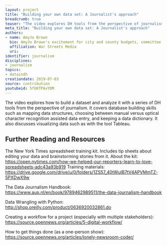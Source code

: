 ```yaml
---
layout: project
title: "Building your own data set: A Journalist's approach"
breadcrumb: true
teaser: "The video explores DH tools from the perspective of journalism."
meta_title: "Building your own data set: A Journalist's approach"
authors:
- name: AmyJo Brown
  bio: AmyJo Brown's excitement for city and county budgets, committee meetings and dusty shelves of public records is matched only by her happiness in the day's first cup of coffee. An editor with more than 15 years experience as an investigative journalist, she is the principal and founder of War Streets Media, an information design firm that offers expertise in data and other nonfiction storytelling.
  affiliation: War Streets Media
  uri:
identifier: journalism
disciplines:
- journalism
topics:
- dataindh
creationdate: 2019-07-03
source: contribution
youtubeid: 5fUKTPAvYDM
---
```


The video explores how to build a dataset and analyze it with a series of DH tools from the perspective of journalism. It covers database building skills such as mapping data structures, choosing between manual versus optical character recognition assisted data entry, and keeping a data dictionary. It also discusses visualizing data such as with the tool Tableau.

## Further Reading and Resources

The New York Times spreadsheet training kit.
Includes tip sheets about editing your data and brainstorming stories from it.
About the kit: https://open.nytimes.com/how-we-helped-our-reporters-learn-to-love-spreadsheets-adc43a93b919
Training materials: https://drive.google.com/drive/u/0/folders/1ZS57_40tWuIB7tV4APVMmTZ-5PXDwX9w

The Data Journalism Handbook:
https://www.aup.nl/en/book/9789462989511/the-data-journalism-handbook

Data Wrangling with Python:
http://shop.oreilly.com/product/0636920032861.do

Creating a workflow for a project (especially with multiple stakeholders):
https://source.opennews.org/articles/5-digital-workflow/

How to get things done (as a one-person show):
https://source.opennews.org/articles/lonely-newsroom-coder/


